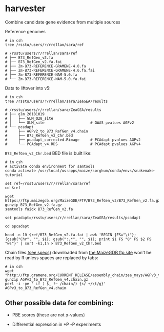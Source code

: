 # harvester
Combine candidate gene evidence from multiple sources

Reference genomes

```{sh}
# in csh
tree /rsstu/users/r/rrellan/sara/ref

# /rsstu/users/r/rrellan/sara/ref
# ├── B73_RefGen_v2.fa
# ├── B73_RefGen_v2.fa.fai
# ├── Zm-B73-REFERENCE-GRAMENE-4.0.fa
# ├── Zm-B73-REFERENCE-GRAMENE-4.0.fa.fai
# ├── Zm-B73-REFERENCE-NAM-5.0.fa
# └── Zm-B73-REFERENCE-NAM-5.0.fa.fai
```

Data to liftover into v5:

```{sh}
# in csh
tree /rsstu/users/r/rrellan/sara/ZeaGEA/results

# /rsstu/users/r/rrellan/sara/ZeaGEA/results
# ├── glm_20181019
# │   ├── GLM_Q28_site
# │   └── GLM_site                     # GWAS pvalues AGPv2
# └── pcadapt
#     ├── AGPv2_to_B73_RefGen_v4.chain
#     ├── B73_RefGen_v2_Chr.bed
#     ├── pcadapt_corrected.Rimage     # PCAdapt pvalues AGPv2
#     └── PCAdapt_v4.RDS               # PCAdapt pvalues AGPv4
```

`B73_RefGen_v2_Chr.bed` BED file is built like:

```{sh}
# in csh
# activate conda environment for samtools
conda activate /usr/local/usrapps/maize/sorghum/conda/envs/snakemake-tutorial

set ref=/rsstu/users/r/rrellan/sara/ref
cd $ref 

wget https://ftp.maizegdb.org/MaizeGDB/FTP/B73_RefGen_v2/B73_RefGen_v2.fa.gz 
gunzip B73_RefGen_v2.fa.gz
samtools faidx B73_RefGen_v2.fa

set pcadapt=/rsstu/users/r/rrellan/sara/ZeaGEA/results/pcadapt

cd $pcadapt

head -n 10 $ref/B73_RefGen_v2.fa.fai | awk 'BEGIN {FS="\t"}; {gsub("Chr", "", $1); gsub(":.*", "", $1); print $1 FS "0" FS $2 FS "ws"}' | sort -k1,1n > B73_RefGen_v2_Chr.bed

```

Chain files [(see specs)](https://genome.ucsc.edu/goldenPath/help/chain.html)  downloaded from [the MaizeGDB ftp site](http://ftp.gramene.org/CURRENT_RELEASE/assembly_chain/zea_mays/) won't be read by R unless spaces are replaced by tabs:

```{sh}
# in csh
wget "http://ftp.gramene.org/CURRENT_RELEASE/assembly_chain/zea_mays/AGPv3_to_B73_RefGen_v4.chain.gz"
gunzip AGPv3_to_B73_RefGen_v4.chain.gz
perl -i -pe ' if ( $_ !~ /chain/) {s/ +/\t/g}' AGPv3_to_B73_RefGen_v4.chain
```

## Other possible data for combining:

  - PBE scores (these are not p-values)
  
  - Differential expression in +P -P experiments



